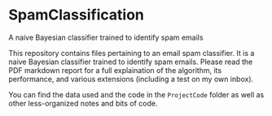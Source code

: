 # SpamClassification
A naive Bayesian classifier trained to identify spam emails


This repository contains files pertaining to an email spam classifier. It is a naive Bayesian classifier trained to identify spam emails. Please read the PDF markdown report for a full explaination of the algorithm, its performance, and various extensions (including a test on my own inbox).

You can find the data used and the code in the `ProjectCode` folder as well as other less-organized notes and bits of code.
